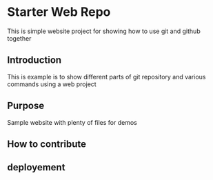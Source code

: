 # Starter Web Repo

This is simple website project for showing how to use git and github together

## Introduction
 This is example is to show different parts of git repository and various commands using a web project
## Purpose

Sample website with plenty of files for demos

## How to contribute
## deployement